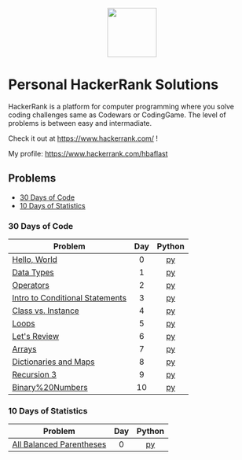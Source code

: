 <p align="center">
    <a href="https://www.hackerrank.com/">
        <img height=100 src="https://miro.medium.com/max/5522/1*JhV105AX1GNhHhqc8ZunEg.png">
    </a>
</p>

# Personal HackerRank Solutions

HackerRank is a platform for computer programming where you solve coding challenges same as Codewars or CodingGame. The level of problems is between easy and intermadiate.

Check it out at https://www.hackerrank.com/ !

My profile: https://www.hackerrank.com/hbaflast

## Problems

* [30 Days of Code](#30-days-of-code)
* [10 Days of Statistics](#10-days-of-statistics)

### 30 Days of Code

| Problem | Day | Python |
|---------|:----------:|:------:|
| [Hello, World](https://www.hackerrank.com/challenges/30-hello-world/problem) | 0 | [py](30%20Days%20of%20Code/Hello,%20World/solution.py) |
| [Data Types](https://www.hackerrank.com/challenges/30-data-types/problem) | 1 | [py](30%20Days%20of%20Code/Data%20Types/solution.py) |
| [Operators](https://www.hackerrank.com/challenges/30-operators/problem) | 2 | [py](30%20Days%20of%20Code/Operators/solution.py) |
| [Intro to Conditional Statements](https://www.hackerrank.com/challenges/30-conditional-statements/problem) | 3 | [py](30%20Days%20of%20Code/Intro%20to%20Conditional%20Statements/solution.py) |
| [Class vs. Instance](https://www.hackerrank.com/challenges/30-class-vs-instance/problem) | 4 | [py](30%20Days%20of%20Code/Class%20vs.%20Instance/solution.py) |
| [Loops](https://www.hackerrank.com/challenges/30-loops/problem) | 5 | [py](30%20Days%20of%20Code/Loops/solution.py) |
| [Let's Review](https://www.hackerrank.com/challenges/30-review-loop/problem) | 6 | [py](30%20Days%20of%20Code/Let's%20Review/solution.py) |
| [Arrays](https://www.hackerrank.com/challenges/30-arrays/problem) | 7 | [py](30%20Days%20of%20Code/Arrays/solution.py) |
| [Dictionaries and Maps](https://www.hackerrank.com/challenges/30-dictionaries-and-maps/problem) | 8 | [py](30%20Days%20of%20Code/Dictionaries%20and%20Maps/solution.py) |
| [Recursion 3](https://www.hackerrank.com/challenges/30-recursion/problem) | 9 | [py](30%20Days%20of%20Code/Recursion%203/solution.py) |
| [Binary%20Numbers](https://www.hackerrank.com/challenges/30-binary-numbers/problem) | 10 | [py](30%20Days%20of%20Code/Binary%20Numbers/solution.py) |

### 10 Days of Statistics

| Problem | Day | Python |
|---------|:----------:|:------:|
| [All Balanced Parentheses](https://www.codewars.com/kata/5426d7a2c2c7784365000783) | 0 | [py](All%20Balanced%20Parentheses/solution.py) |
